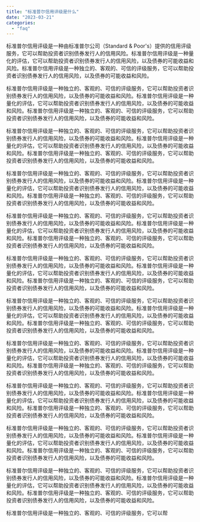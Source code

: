 ```yaml
---
title: "标准普尔信用评级是什么"
date: "2023-03-21"
categories: 
  - "faq"
---
```


标准普尔信用评级是一种由标准普尔公司（Standard & Poor's）提供的信用评级服务，它可以帮助投资者识别债券发行人的信用风险。标准普尔信用评级是一种量化的评估，它可以帮助投资者识别债券发行人的信用风险，以及债券的可能收益和风险。标准普尔信用评级是一种独立的、客观的、可信的评级服务，它可以帮助投资者识别债券发行人的信用风险，以及债券的可能收益和风险。

标准普尔信用评级是一种独立的、客观的、可信的评级服务，它可以帮助投资者识别债券发行人的信用风险，以及债券的可能收益和风险。标准普尔信用评级是一种量化的评估，它可以帮助投资者识别债券发行人的信用风险，以及债券的可能收益和风险。标准普尔信用评级是一种独立的、客观的、可信的评级服务，它可以帮助投资者识别债券发行人的信用风险，以及债券的可能收益和风险。

标准普尔信用评级是一种独立的、客观的、可信的评级服务，它可以帮助投资者识别债券发行人的信用风险，以及债券的可能收益和风险。标准普尔信用评级是一种量化的评估，它可以帮助投资者识别债券发行人的信用风险，以及债券的可能收益和风险。标准普尔信用评级是一种独立的、客观的、可信的评级服务，它可以帮助投资者识别债券发行人的信用风险，以及债券的可能收益和风险。

标准普尔信用评级是一种独立的、客观的、可信的评级服务，它可以帮助投资者识别债券发行人的信用风险，以及债券的可能收益和风险。标准普尔信用评级是一种量化的评估，它可以帮助投资者识别债券发行人的信用风险，以及债券的可能收益和风险。标准普尔信用评级是一种独立的、客观的、可信的评级服务，它可以帮助投资者识别债券发行人的信用风险，以及债券的可能收益和风险。

标准普尔信用评级是一种独立的、客观的、可信的评级服务，它可以帮助投资者识别债券发行人的信用风险，以及债券的可能收益和风险。标准普尔信用评级是一种量化的评估，它可以帮助投资者识别债券发行人的信用风险，以及债券的可能收益和风险。标准普尔信用评级是一种独立的、客观的、可信的评级服务，它可以帮助投资者识别债券发行人的信用风险，以及债券的可能收益和风险。

标准普尔信用评级是一种独立的、客观的、可信的评级服务，它可以帮助投资者识别债券发行人的信用风险，以及债券的可能收益和风险。标准普尔信用评级是一种量化的评估，它可以帮助投资者识别债券发行人的信用风险，以及债券的可能收益和风险。标准普尔信用评级是一种独立的、客观的、可信的评级服务，它可以帮助投资者识别债券发行人的信用风险，以及债券的可能收益和风险。

标准普尔信用评级是一种独立的、客观的、可信的评级服务，它可以帮助投资者识别债券发行人的信用风险，以及债券的可能收益和风险。标准普尔信用评级是一种量化的评估，它可以帮助投资者识别债券发行人的信用风险，以及债券的可能收益和风险。标准普尔信用评级是一种独立的、客观的、可信的评级服务，它可以帮助投资者识别债券发行人的信用风险，以及债券的可能收益和风险。

标准普尔信用评级是一种独立的、客观的、可信的评级服务，它可以帮助投资者识别债券发行人的信用风险，以及债券的可能收益和风险。标准普尔信用评级是一种量化的评估，它可以帮助投资者识别债券发行人的信用风险，以及债券的可能收益和风险。标准普尔信用评级是一种独立的、客观的、可信的评级服务，它可以帮助投资者识别债券发行人的信用风险，以及债券的可能收益和风险。

标准普尔信用评级是一种独立的、客观的、可信的评级服务，它可以帮助投资者识别债券发行人的信用风险，以及债券的可能收益和风险。标准普尔信用评级是一种量化的评估，它可以帮助投资者识别债券发行人的信用风险，以及债券的可能收益和风险。标准普尔信用评级是一种独立的、客观的、可信的评级服务，它可以帮助投资者识别债券发行人的信用风险，以及债券的可能收益和风险。

标准普尔信用评级是一种独立的、客观的、可信的评级服务，它可以帮助投资者识别债券发行人的信用风险，以及债券的可能收益和风险。标准普尔信用评级是一种量化的评估，它可以帮助投资者识别债券发行人的信用风险，以及债券的可能收益和风险。标准普尔信用评级是一种独立的、客观的、可信的评级服务，它可以帮助投资者识别债券发行人的信用风险，以及债券的可能收益和风险。

标准普尔信用评级是一种独立的、客观的、可信的评级服务，它可以帮助投资者识别债券发行人的信用风险，以及债券的可能收益和风险。标准普尔信用评级是一种量化的评估，它可以帮助投资者识别债券发行人的信用风险，以及债券的可能收益和风险。标准普尔信用评级是一种独立的、客观的、可信的评级服务，它可以帮助投资者识别债券发行人的信用风险，以及债券的可能收益和风险。

标准普尔信用评级是一种独立的、客观的、可信的评级服务，它可以帮
